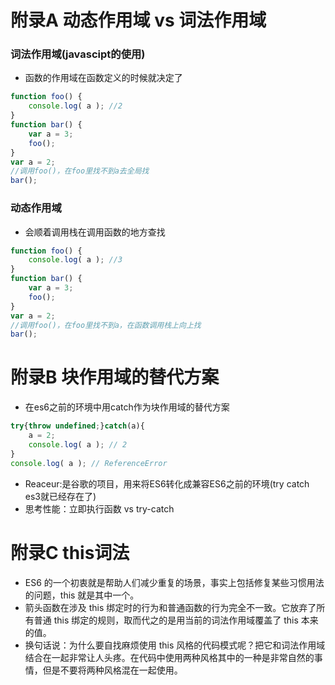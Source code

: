 # 附录A 动态作用域 vs 词法作用域
### 词法作用域(javascipt的使用)
- 函数的作用域在函数定义的时候就决定了
```javascript
function foo() {
    console.log( a ); //2
}
function bar() {
    var a = 3;
    foo();
}
var a = 2;
//调用foo()，在foo里找不到a去全局找
bar();
```
### 动态作用域
- 会顺着调用栈在调用函数的地方查找
```javascript
function foo() {
    console.log( a ); //3
}
function bar() {
    var a = 3;
    foo();
}
var a = 2;
//调用foo()，在foo里找不到a，在函数调用栈上向上找
bar();
```


# 附录B 块作用域的替代方案
- 在es6之前的环境中用catch作为块作用域的替代方案
```javascript
try{throw undefined;}catch(a){
    a = 2;
    console.log( a ); // 2
}
console.log( a ); // ReferenceError
```
- Reaceur:是谷歌的项目，用来将ES6转化成兼容ES6之前的环境(try catch es3就已经存在了)
- 思考性能：立即执行函数 vs try-catch

# 附录C this词法
- ES6 的一个初衷就是帮助人们减少重复的场景，事实上包括修复某些习惯用法的问题，this 就是其中一个。
- 箭头函数在涉及 this 绑定时的行为和普通函数的行为完全不一致。它放弃了所有普通 this 绑定的规则，取而代之的是用当前的词法作用域覆盖了 this 本来的值。
- 换句话说：为什么要自找麻烦使用 this 风格的代码模式呢？把它和词法作用域结合在一起非常让人头疼。在代码中使用两种风格其中的一种是非常自然的事情，但是不要将两种风格混在一起使用。
